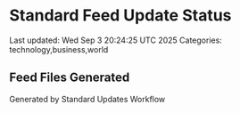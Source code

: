 # Standard Feed Update Status
Last updated: Wed Sep  3 20:24:25 UTC 2025
Categories: technology,business,world

## Feed Files Generated

Generated by Standard Updates Workflow
